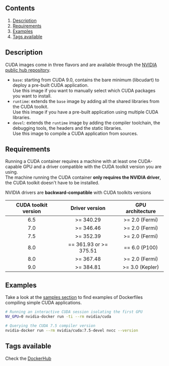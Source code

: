 ## Contents
1. [Description](#description)
1. [Requirements](#requirements)
1. [Examples](#examples)
1. [Tags available](#tags-available)

## Description

CUDA images come in three flavors and are available through the [NVIDIA public hub repository](https://hub.docker.com/r/nvidia/cuda).

* ```base```: starting from CUDA 9.0, contains the bare minimum (libcudart) to deploy a pre-built CUDA application.  
Use this image if you want to manually select which CUDA packages you want to install. 
* ```runtime```: extends the `base` image by adding all the shared libraries from the CUDA toolkit.  
Use this image if you have a pre-built application using multiple CUDA libraries.
* ```devel```: extends the `runtime` image by adding the compiler toolchain, the debugging tools, the headers and the static libraries.  
Use this image to compile a CUDA application from sources.

## Requirements

Running a CUDA container requires a machine with at least one CUDA-capable GPU and a driver compatible with the CUDA toolkit version you are using.  
The machine running the CUDA container **only requires the NVIDIA driver**, the CUDA toolkit doesn't have to be installed.

NVIDIA drivers are **backward-compatible** with CUDA toolkits versions

CUDA toolkit version   | Driver version  | GPU architecture
:---------------------:|:-----------------------:|:-------------------------:
  6.5                  | >= 340.29               | >= 2.0 (Fermi)
  7.0                  | >= 346.46               | >= 2.0 (Fermi)
  7.5                  | >= 352.39               | >= 2.0 (Fermi)
  8.0                  | == 361.93 or >= 375.51  | == 6.0 (P100)
  8.0                  | >= 367.48               | >= 2.0 (Fermi)
  9.0                  | >= 384.81               | >= 3.0 (Kepler)


## Examples
Take a look at the [samples section](Testing-the-samples) to find examples of Dockerfiles compiling simple CUDA applications.

```sh
# Running an interactive CUDA session isolating the first GPU
NV_GPU=0 nvidia-docker run -ti --rm nvidia/cuda

# Querying the CUDA 7.5 compiler version
nvidia-docker run --rm nvidia/cuda:7.5-devel nvcc --version
```

## Tags available
Check the [DockerHub](https://hub.docker.com/r/nvidia/cuda/)
